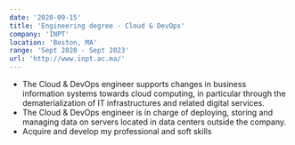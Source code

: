 ```yaml
---
date: '2020-09-15'
title: 'Engineering degree - Cloud & DevOps'
company: 'INPT'
location: 'Boston, MA'
range: 'Sept 2020 - Sept 2023'
url: 'http://www.inpt.ac.ma/'
---
```


- The Cloud & DevOps engineer supports changes in business information systems towards cloud computing, in particular through the dematerialization of IT infrastructures and related digital services.
- The Cloud & DevOps engineer is in charge of deploying, storing and managing data on servers located in data centers outside the company.
- Acquire and develop my professional and soft skills
